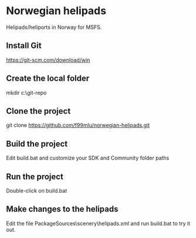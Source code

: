 # Norwegian helipads
Helipads/heliports in Norway for MSFS.

## Install Git
https://git-scm.com/download/win

## Create the local folder
mkdir c:\git-repo

## Clone the project
git clone https://github.com/f99mlu/norwegian-helipads.git

## Build the project
Edit build.bat and customize your SDK and Community folder paths

## Run the project
Double-click on build.bat

## Make changes to the helipads
Edit the file PackageSources\scenery\helipads.xml and run build.bat to try it out.
